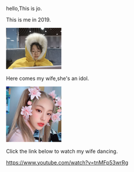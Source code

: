 hello,This is jo.

This is me in 2019.

<img src="assets/me.jpg" width="30%" />

Here comes my wife,she's an idol.

<img src="assets/wife.jpg" width="30%" />

Click the link below to watch my wife dancing.

https://www.youtube.com/watch?v=tnMFp53wrRg